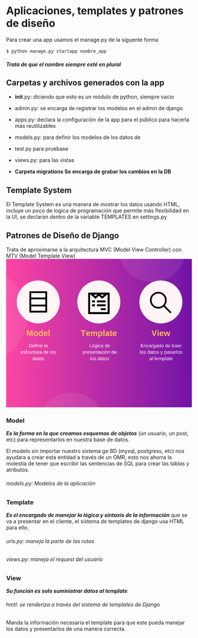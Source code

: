 # Aplicaciones, templates y patrones de diseño
Para crear una app usamos el manage.py de la siguente forma
```
$ python manage.py startapp nombre_app
```
##### Trata de que el nombre siempre esté en plural

## Carpetas y archivos generados con la app

 - __init__.py: diciendo que esto es un módulo de python, siempre vacio
 -  admin.py: se encarga de registrar los modelos en el admin de django
 - apps.py: declara la configuración de la app para el público para hacerla más reutilizables
 - models.py: para definir los modelos de los datos de
 - test.py para pruebase
 - views.py:  para las vistas


 - **Carpeta migrations Se encarga de grabar los cambios en la DB**

## Template System

El Template System es una manera de mostrar los datos usando HTML, incluye un poco de logica de programación que permite más flexibilidad en la UI, se declaran dentro de la variable TEMPLATES en settings.py

## Patrones de Diseño de Django

Trata de aproximarse a la arquitectura MVC (Model View Controller) con MTV (Model Template View) 
![](images/MTV.png)

### Model
**_Es la forma en la que creamos esquemas de objetos_** (un usuario, un post, etc) para representarlos en nuestra base de datos. 

El modelo sin importar nuestro sistema ge BD (mysql, postgress, etc) nos ayudara a crear esta entidad a través de un OMR, esto nos ahorra la molestia de tener que escribir las sentencias de SQL para crear las tablas y atributos.
###### models.py: Modelos de la aplicación

### Template
**_Es el encargado de manejar la lógica y sintaxis de la información_** que se va a presentar en el cliente, el sistema de templates de django usa HTML para ello.
###### urls.py: maneja la parte de las rutas
###### views.py: maneja el request del usuario

### View
**_Su función es solo suministrar datos al template_**
###### hmtl: se renderiza a través del sistema de templates de Django
 
Manda la información necesaria el template para que este pueda manejar los datos y presentarlos de una manera correcta.